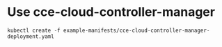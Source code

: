 # Use cce-cloud-controller-manager
```
kubectl create -f example-manifests/cce-cloud-controller-manager-deployment.yaml
```